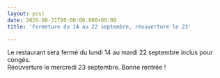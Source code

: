 ```yaml
---
layout: post
date: 2020-08-31T00:00:00.000+00:00
title: 'Fermeture du 14 au 22 septembre, réouverture le 23'

---
```

Le restaurant sera fermé du lundi 14 au mardi 22 septembre inclus pour congés.  
Réouverture le mercredi 23 septembre. Bonne rentrée !

